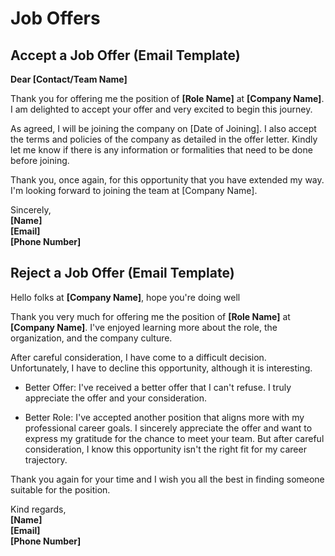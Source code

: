 # Job Offers

## Accept a Job Offer (Email Template)

**Dear [Contact/Team Name]**

Thank you for offering me the position of **[Role Name]** at **[Company Name]**.
I am delighted to accept your offer and very excited to begin this journey.

As agreed, I will be joining the company on [Date of Joining].
I also accept the terms and policies of the company as detailed in the offer letter.
Kindly let me know if there is any information or formalities that need to be done before joining. 

Thank you, once again, for this opportunity that you have extended my way.
I'm looking forward to joining the team at [Company Name].

Sincerely,\
**[Name]**\
**[Email]**\
**[Phone Number]**

## Reject a Job Offer (Email Template)

Hello folks at **[Company Name]**, hope you're doing well

Thank you very much for offering me the position of **[Role Name]** at **[Company Name]**.
I've enjoyed learning more about the role, the organization, and the company culture.

After careful consideration, I have come to a difficult decision. Unfortunately, I have to decline this opportunity, although it is interesting. 

- Better Offer:
I've received a better offer that I can't refuse. I truly appreciate the offer and your consideration.

- Better Role:
I've accepted another position that aligns more with my professional career goals. I sincerely appreciate the offer and want to express my gratitude for the chance to meet your team. But after careful consideration, I know this opportunity isn't the right fit for my career trajectory. 

Thank you again for your time and I wish you all the best in finding someone suitable for the position.

Kind regards,\
**[Name]**\
**[Email]**\
**[Phone Number]**
